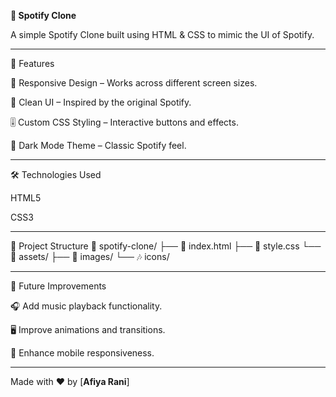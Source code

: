 **🎵 Spotify Clone**

A simple Spotify Clone built using HTML & CSS to mimic the UI of Spotify.

---

🚀 Features

🎨 Responsive Design – Works across different screen sizes.

🎵 Clean UI – Inspired by the original Spotify.

🎚️ Custom CSS Styling – Interactive buttons and effects.

🌙 Dark Mode Theme – Classic Spotify feel.

----

🛠️ Technologies Used

 HTML5

 CSS3

 -----
 
 📂 Project Structure
 📁 spotify-clone/
├── 📄 index.html
├── 🎨 style.css
└── 📁 assets/
      ├── 🎵 images/
      └── 🎶 icons/

------

📌 Future Improvements

🎧 Add music playback functionality.

🖥️ Improve animations and transitions.

📱 Enhance mobile responsiveness.

-----

Made with ❤️ by [**Afiya Rani**]
